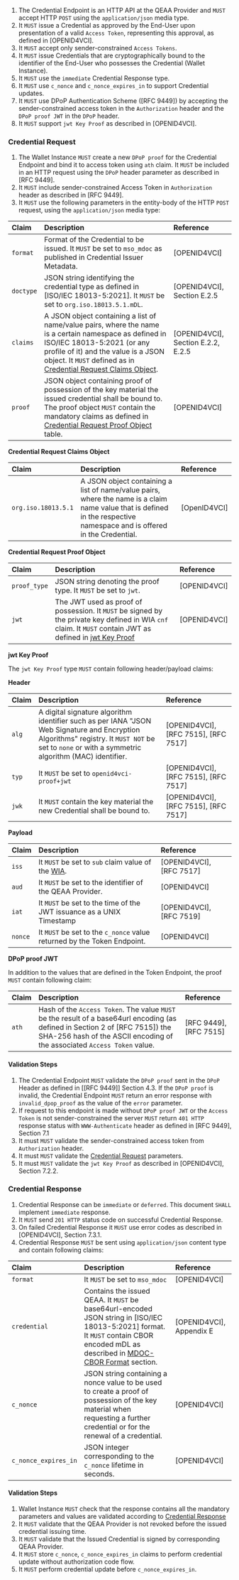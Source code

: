 1. The Credential Endpoint is an HTTP API at the QEAA Provider and `MUST` accept HTTP `POST` using
   the `application/json` media type.
2. It `MUST` issue a Credential as approved by the End-User upon presentation of a valid `Access Token`, representing
   this approval, as defined in [OPENID4VCI].
3. It `MUST` accept only sender-constrained `Access Tokens`.
4. It `MUST` issue Credentials that are cryptographically bound to the identifier of the End-User who possesses the
   Credential (Wallet Instance).
5. It `MUST` use the `immediate` Credential Response type.
6. It `MUST` use `c_nonce` and `c_nonce_expires_in` to support Credential updates.
7. It `MUST` use DPoP Authentication Scheme ([RFC 9449]) by accepting the sender-constrained access
   token in the `Authorization` header and the `DPoP proof JWT` in the `DPoP` header.
8. It `MUST` support `jwt Key Proof` as described in [OPENID4VCI].

<a id="vci-credential-request"></a>
### Credential Request

1. The Wallet Instance `MUST` create a new `DPoP proof` for the Credential Endpoint and bind it to access token
   using `ath` claim. It `MUST` be included in an HTTP request using the `DPoP` header parameter as described
   in [RFC 9449].
2. It `MUST` include sender-constrained Access Token in `Authorization` header as described in [RFC 9449].
3. It `MUST` use the following parameters in the entity-body of the HTTP `POST` request, using the `application/json`
   media type:

|Claim|Description|Reference|
|:----|:----|:----|
|`format`|Format of the Credential to be issued. It `MUST` be set to `mso_mdoc` as published in Credential Issuer Metadata.|[OPENID4VCI]|
|`doctype`|JSON string identifying the credential type as defined in [ISO/IEC 18013-5:2021]. It `MUST` be set to `org.iso.18013.5.1.mDL`. |[OPENID4VCI], Section E.2.5|
|`claims`|A JSON object containing a list of name/value pairs, where the name is a certain namespace as defined in ISO/IEC 18013-5:2021 (or any profile of it) and the value is a JSON object. It `MUST` defined as in [Credential Request Claims Object](#vci-credential-request-claims-object).|[OPENID4VCI], Section E.2.2, E.2.5|
|`proof`|JSON object containing proof of possession of the key material the issued credential shall be bound to. The proof object `MUST` contain the mandatory claims as defined in [Credential Request Proof Object](#vci-credential-request-proof-object) table. |[OPENID4VCI]|

<a id="vci-credentials-request-claims-object"></a>
**Credential Request Claims Object**

|Claim|Description|Reference|
|:----|:----|:----|
|`org.iso.18013.5.1`|A JSON object containing a list of name/value pairs, where the name is a claim name value that is defined in the respective namespace and is offered in the Credential.|[OpenID4VCI]|

<a id="vci-credentials-request-proof-object"></a>
**Credential Request Proof Object**

|Claim|Description|Reference|
|:----|:----|:----|
|`proof_type`| JSON string denoting the proof type. It `MUST` be set to `jwt`.|[OPENID4VCI]|
|`jwt`|The JWT used as proof of possession. It `MUST` be signed by the private key defined in WIA `cnf` claim. It `MUST` contain JWT as defined in [jwt Key Proof](#vci-jwt-key-proof) |[OPENID4VCI]|

<a id="vci-jwt-key-proof"></a>
**jwt Key Proof**

The `jwt Key Proof` type `MUST` contain following header/payload claims:

**Header**

|Claim|Description|Reference|
|:----|:----|:----|
|`alg`|A digital signature algorithm identifier such as per IANA "JSON Web Signature and Encryption Algorithms" registry. It `MUST NOT` be set to `none` or with a symmetric algorithm (MAC) identifier.|[OPENID4VCI], [RFC 7515], [RFC 7517]|
|`typ`|It `MUST` be set to `openid4vci-proof+jwt`|[OPENID4VCI], [RFC 7515], [RFC 7517]|
|`jwk`|It `MUST` contain the key material the new Credential shall be bound to.|[OPENID4VCI], [RFC 7515], [RFC 7517]|

**Payload**

|Claim|Description|Reference|
|:----|:----|:----|
|`iss`|It `MUST` be set to `sub` claim value of the [WIA](#wia-jwt).|[OPENID4VCI], [RFC 7517]|
|`aud`|It `MUST` be set to the identifier of the QEAA Provider.|[OPENID4VCI]|
|`iat`|It `MUST` be set to the time of the JWT issuance as a UNIX Timestamp|[OPENID4VCI], [RFC 7519]|
|`nonce`|It `MUST` be set to the `c_nonce` value returned by the Token Endpoint.|[OPENID4VCI]|

<a id="vci-dpop-proof-jwt"></a>
**DPoP proof JWT**

In addition to the values that are defined in the Token Endpoint, the proof `MUST` contain following claim:

|Claim|Description|Reference|
|:----|:----|:----|
|`ath`|Hash of the `Access Token`. The value `MUST` be the result of a base64url encoding (as defined in Section 2 of [RFC 7515]) the SHA-256 hash of the ASCII encoding of the associated `Access Token` value.|[RFC 9449], [RFC 7515]|

<a id="vci-credential-request-validation-steps"></a>
#### Validation Steps

1. The Credential Endpoint `MUST` validate the `DPoP proof` sent in the `DPoP` Header as defined in [[RFC 9449]] Section
   4.3. If the `DPoP proof` is invalid, the Credential Endpoint `MUST` return an error response
   with `invalid_dpop_proof` as the value of the `error` parameter.
2. If request to this endpoint is made without `DPoP proof JWT` or the `Access Token` is not sender-constrained the
   server `MUST` return `401 HTTP` response status with `WWW-Authenticate` header as defined in [RFC 9449], Section 7.1
3. It must `MUST` validate the sender-constrained access token from `Authorization` header.
4. It must `MUST` validate the [Credential Request](#vci-credential-request) parameters.
5. It must `MUST` validate the `jwt Key Proof` as described in [OPENID4VCI], Section 7.2.2.

<a id="vci-credential-response"></a>
### Credential Response

1. Credential Response can be `immediate` or `deferred`. This document `SHALL` implement `immediate` response.
2. It `MUST` send `201 HTTP` status code on successful Credential Response.
3. On failed Credential Response it `MUST` use error codes as described in [OPENID4VCI], Section 7.3.1.
4. Credential Response `MUST` be sent using `application/json` content type and contain following claims:

|Claim|Description|Reference|
|:----|:----|:----|
|`format`|It `MUST` be set to `mso_mdoc`|[OPENID4VCI]|
|`credential`|Contains the issued QEAA. It `MUST` be base64url-encoded JSON string in [ISO/IEC 18013-5:2021] format. It `MUST` contain CBOR encoded mDL as described in [MDOC-CBOR Format](#mdoc-cbor-format) section.|[OPENID4VCI], Appendix E|
|`c_nonce`|JSON string containing a nonce value to be used to create a proof of possession of the key material when requesting a further credential or for the renewal of a credential.|[OPENID4VCI]|
|`c_nonce_expires_in`|JSON integer corresponding to the `c_nonce` lifetime in seconds.|[OPENID4VCI]|

<a id="vci-credential-response-validation-steps"></a>
#### Validation Steps

1. Wallet Instance `MUST` check that the response contains all the mandatory parameters and values are validated
   according to [Credential Response](#vci-credential-response)
2. It `MUST` validate that the QEAA Provider is not revoked before the issued credential issuing time.
3. It `MUST` validate that the Issued Credential is signed by corresponding QEAA Provider.
4. It `MUST` store `c_nonce`, `c_nonce_expires_in` claims to perform credential update without authorization code flow.
5. It `MUST` perform credential update before `c_nonce_expires_in`.
